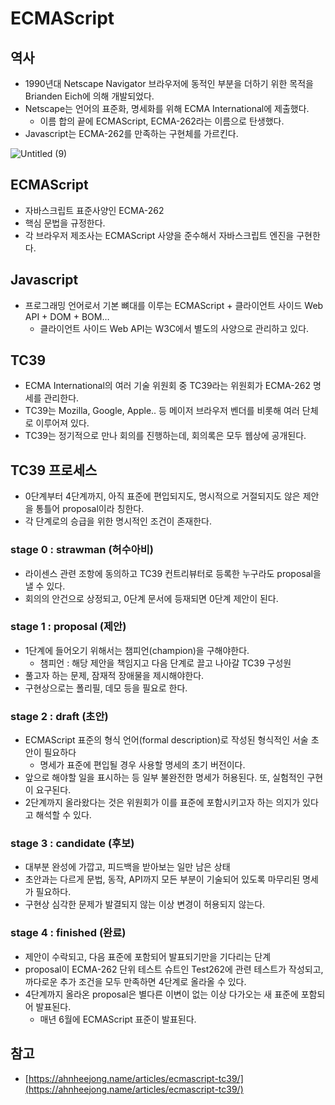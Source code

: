 # ECMAScript

## 역사

- 1990년대 Netscape Navigator 브라우저에 동적인 부분을 더하기 위한 목적을 Brianden Eich에 의해 개발되었다.
- Netscape는 언어의 표준화, 명세화를 위해 ECMA International에 제출했다.
    - 이름 합의 끝에 ECMAScript, ECMA-262라는 이름으로 탄생했다.
- Javascript는 ECMA-262를 만족하는 구현체를 가르킨다.

![Untitled (9)](https://user-images.githubusercontent.com/52737532/201579499-de737008-d7ae-44d9-bdd3-b9591f7024c3.jpeg)

## ECMAScript

- 자바스크립트 표준사양인 ECMA-262
- 핵심 문법을 규정한다.
- 각 브라우저 제조사는 ECMAScript 사양을 준수해서 자바스크립트 엔진을 구현한다.

## Javascript

- 프로그래밍 언어로서 기본 뼈대를 이루는 ECMAScript + 클라이언트 사이드 Web API + DOM + BOM…
    - 클라이언트 사이드 Web API는 W3C에서 별도의 사양으로 관리하고 있다.

## TC39

- ECMA International의 여러 기술 위원회 중 TC39라는 위원회가 ECMA-262 명세를 관리한다.
- TC39는 Mozilla, Google, Apple.. 등 메이저 브라우저 벤더를 비롯해 여러 단체로 이루어져 있다.
- TC39는 정기적으로 만나 회의를 진행하는데, 회의록은 모두 웹상에 공개된다.

## TC39 프로세스

- 0단계부터 4단계까지, 아직 표준에 편입되지도, 명시적으로 거절되지도 않은 제안을 통틀어 proposal이라 칭한다.
- 각 단계로의 승급을 위한 명시적인 조건이 존재한다.

### stage 0 : strawman (허수아비)

- 라이센스 관련 조항에 동의하고 TC39 컨트리뷰터로 등록한 누구라도 proposal을 낼 수 있다.
- 회의의 안건으로 상정되고, 0단계 문서에 등재되면 0단계 제안이 된다.

### stage 1 : proposal (제안)

- 1단계에 들어오기 위해서는 챔피언(champion)을 구해야한다.
    - 챔피언 : 해당 제안을 책임지고 다음 단계로 끌고 나아갈 TC39 구성원
- 풀고자 하는 문제, 잠재적 장애물을 제시해야한다.
- 구현상으로는 폴리필, 데모 등을 필요로 한다.

### stage 2 : draft (초안)

- ECMAScript 표준의 형식 언어(formal description)로 작성된 형식적인 서술 초안이 필요하다
    - 명세가 표준에 편입될 경우 사용할 명세의 초기 버전이다.
- 앞으로 해야할 일을 표시하는 등 일부 불완전한 명세가 허용된다. 또, 실험적인 구현이 요구된다.
- 2단계까지 올라왔다는 것은 위원회가 이를 표준에 포함시키고자 하는 의지가 있다고 해석할 수 있다.

### stage 3 : candidate (후보)

- 대부분 완성에 가깝고, 피드백을 받아보는 일만 남은 상태
- 초안과는 다르게 문법, 동작, API까지 모든 부분이 기술되어 있도록 마무리된 명세가 필요하다.
- 구현상 심각한 문제가 발결되지 않는 이상 변경이 허용되지 않는다.

### stage 4 : finished (완료)

- 제안이 수락되고, 다음 표준에 포함되어 발표되기만을 기다리는 단계
- proposal이 ECMA-262 단위 테스트 슈트인 Test262에 관련 테스트가 작성되고, 까다로운 추가 조건을 모두 만족하면 4단계로 올라올 수 있다.
- 4단계까지 올라온 proposal은 별다른 이변이 없는 이상 다가오는 새 표준에 포함되어 발표된다.
    - 매년 6월에 ECMAScript 표준이 발표된다.

## 참고

- [https://ahnheejong.name/articles/ecmascript-tc39/](https://ahnheejong.name/articles/ecmascript-tc39/)
